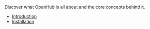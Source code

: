 Discover what OpenHub is all about and the core concepts behind it.

  * [Introduction](Introduction)
  * [Installation](Installation)